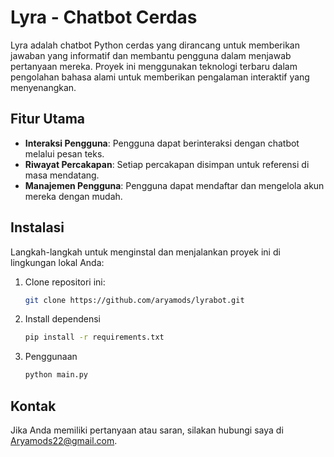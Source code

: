 # Lyra - Chatbot Cerdas

Lyra adalah chatbot Python cerdas yang dirancang untuk memberikan jawaban yang informatif dan membantu pengguna dalam menjawab pertanyaan mereka. Proyek ini menggunakan teknologi terbaru dalam pengolahan bahasa alami untuk memberikan pengalaman interaktif yang menyenangkan.

## Fitur Utama

- **Interaksi Pengguna**: Pengguna dapat berinteraksi dengan chatbot melalui pesan teks.
- **Riwayat Percakapan**: Setiap percakapan disimpan untuk referensi di masa mendatang.
- **Manajemen Pengguna**: Pengguna dapat mendaftar dan mengelola akun mereka dengan mudah.

## Instalasi

Langkah-langkah untuk menginstal dan menjalankan proyek ini di lingkungan lokal Anda:

1. Clone repositori ini:
   ```bash
   git clone https://github.com/aryamods/lyrabot.git

2. Install dependensi
   ```bash
   pip install -r requirements.txt

4. Penggunaan
   ```bash
   python main.py

## Kontak

Jika Anda memiliki pertanyaan atau saran, silakan hubungi saya di Aryamods22@gmail.com.
